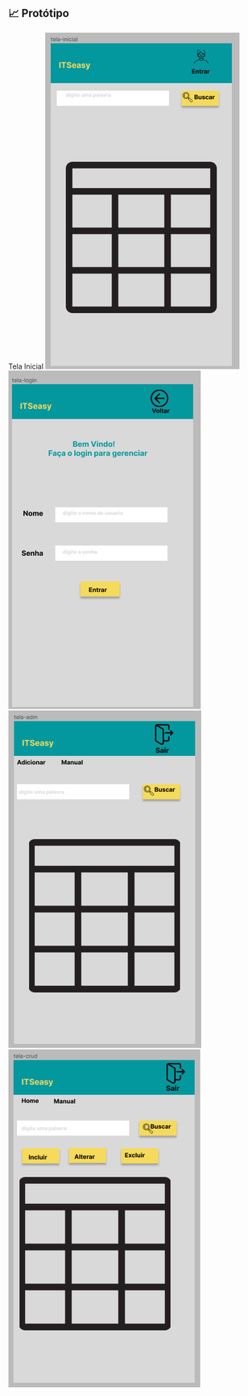 ## :chart_with_upwards_trend: Protótipo
Tela Inicial 
![Tela Inicial](https://github.com/equipe-tetris/itseasy/blob/master/resource/images/imagem/tela%20inicial.png)<br>
![Tela Login](https://github.com/equipe-tetris/itseasy/blob/master/resource/images/imagem/tela_login.png)<br>
![Tela Administrador](https://github.com/equipe-tetris/itseasy/blob/master/resource/images/imagem/tela_adm.png)<br>
![Tela Adicionar/Modificar](https://github.com/equipe-tetris/itseasy/blob/master/resource/images/imagem/tela_crud.png)<br>

